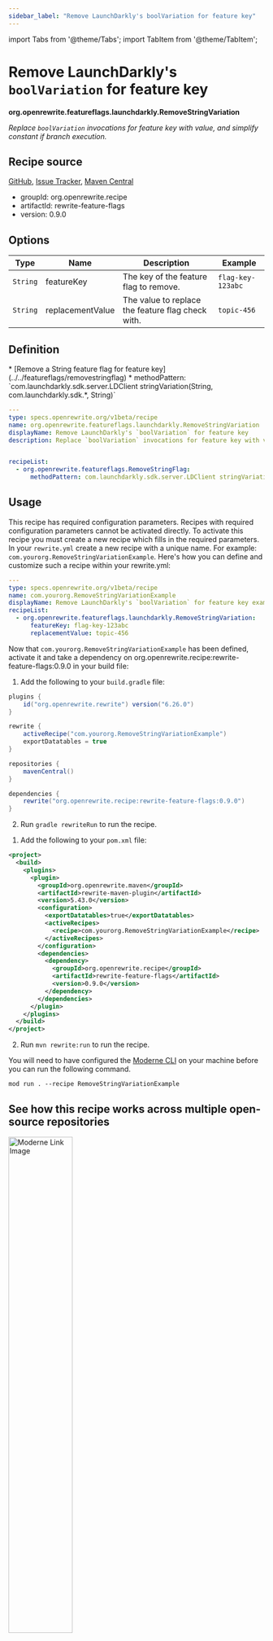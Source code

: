 ```yaml
---
sidebar_label: "Remove LaunchDarkly's boolVariation for feature key"
---
```


import Tabs from '@theme/Tabs';
import TabItem from '@theme/TabItem';

# Remove LaunchDarkly's `boolVariation` for feature key

**org.openrewrite.featureflags.launchdarkly.RemoveStringVariation**

_Replace `boolVariation` invocations for feature key with value, and simplify constant if branch execution._

## Recipe source

[GitHub](https://github.com/openrewrite/rewrite-feature-flags/blob/main/src/main/java/org/openrewrite/featureflags/launchdarkly/RemoveStringVariation.java), [Issue Tracker](https://github.com/openrewrite/rewrite-feature-flags/issues), [Maven Central](https://central.sonatype.com/artifact/org.openrewrite.recipe/rewrite-feature-flags/0.9.0/jar)

* groupId: org.openrewrite.recipe
* artifactId: rewrite-feature-flags
* version: 0.9.0

## Options

| Type | Name | Description | Example |
| -- | -- | -- | -- |
| `String` | featureKey | The key of the feature flag to remove. | `flag-key-123abc` |
| `String` | replacementValue | The value to replace the feature flag check with. | `topic-456` |


## Definition

<Tabs groupId="recipeType">
<TabItem value="recipe-list" label="Recipe List" >
* [Remove a String feature flag for feature key](../../featureflags/removestringflag)
  * methodPattern: `com.launchdarkly.sdk.server.LDClient stringVariation(String, com.launchdarkly.sdk.*, String)`

</TabItem>

<TabItem value="yaml-recipe-list" label="Yaml Recipe List">

```yaml
---
type: specs.openrewrite.org/v1beta/recipe
name: org.openrewrite.featureflags.launchdarkly.RemoveStringVariation
displayName: Remove LaunchDarkly's `boolVariation` for feature key
description: Replace `boolVariation` invocations for feature key with value, and simplify constant if branch execution.


recipeList:
  - org.openrewrite.featureflags.RemoveStringFlag:
      methodPattern: com.launchdarkly.sdk.server.LDClient stringVariation(String, com.launchdarkly.sdk.*, String)

```
</TabItem>
</Tabs>

## Usage

This recipe has required configuration parameters. Recipes with required configuration parameters cannot be activated directly. To activate this recipe you must create a new recipe which fills in the required parameters. In your `rewrite.yml` create a new recipe with a unique name. For example: `com.yourorg.RemoveStringVariationExample`.
Here's how you can define and customize such a recipe within your rewrite.yml:
```yaml title="rewrite.yml"
---
type: specs.openrewrite.org/v1beta/recipe
name: com.yourorg.RemoveStringVariationExample
displayName: Remove LaunchDarkly's `boolVariation` for feature key example
recipeList:
  - org.openrewrite.featureflags.launchdarkly.RemoveStringVariation:
      featureKey: flag-key-123abc
      replacementValue: topic-456
```

Now that `com.yourorg.RemoveStringVariationExample` has been defined, activate it and take a dependency on org.openrewrite.recipe:rewrite-feature-flags:0.9.0 in your build file:
<Tabs groupId="projectType">
<TabItem value="gradle" label="Gradle">

1. Add the following to your `build.gradle` file:

```groovy title="build.gradle"
plugins {
    id("org.openrewrite.rewrite") version("6.26.0")
}

rewrite {
    activeRecipe("com.yourorg.RemoveStringVariationExample")
    exportDatatables = true
}

repositories {
    mavenCentral()
}

dependencies {
    rewrite("org.openrewrite.recipe:rewrite-feature-flags:0.9.0")
}
```
2. Run `gradle rewriteRun` to run the recipe.
</TabItem>
<TabItem value="maven" label="Maven">

1. Add the following to your `pom.xml` file:

```xml title="pom.xml"
<project>
  <build>
    <plugins>
      <plugin>
        <groupId>org.openrewrite.maven</groupId>
        <artifactId>rewrite-maven-plugin</artifactId>
        <version>5.43.0</version>
        <configuration>
          <exportDatatables>true</exportDatatables>
          <activeRecipes>
            <recipe>com.yourorg.RemoveStringVariationExample</recipe>
          </activeRecipes>
        </configuration>
        <dependencies>
          <dependency>
            <groupId>org.openrewrite.recipe</groupId>
            <artifactId>rewrite-feature-flags</artifactId>
            <version>0.9.0</version>
          </dependency>
        </dependencies>
      </plugin>
    </plugins>
  </build>
</project>
```
2. Run `mvn rewrite:run` to run the recipe.
</TabItem>
<TabItem value="moderne-cli" label="Moderne CLI">

You will need to have configured the [Moderne CLI](https://docs.moderne.io/moderne-cli/cli-intro) on your machine before you can run the following command.

```shell title="shell"
mod run . --recipe RemoveStringVariationExample
```
</TabItem>
</Tabs>

## See how this recipe works across multiple open-source repositories

<a href="https://app.moderne.io/recipes/org.openrewrite.featureflags.launchdarkly.RemoveStringVariation">
    <img
    src={require("/static/img/ModerneRecipeButton.png").default}
    alt="Moderne Link Image"
    width="50%"
    />
</a>

The community edition of the Moderne platform enables you to easily run recipes across thousands of open-source repositories.

Please [contact Moderne](https://moderne.io/product) for more information about safely running the recipes on your own codebase in a private SaaS.
## Data Tables

### Source files that had results
**org.openrewrite.table.SourcesFileResults**

_Source files that were modified by the recipe run._

| Column Name | Description |
| ----------- | ----------- |
| Source path before the run | The source path of the file before the run. `null` when a source file was created during the run. |
| Source path after the run | A recipe may modify the source path. This is the path after the run. `null` when a source file was deleted during the run. |
| Parent of the recipe that made changes | In a hierarchical recipe, the parent of the recipe that made a change. Empty if this is the root of a hierarchy or if the recipe is not hierarchical at all. |
| Recipe that made changes | The specific recipe that made a change. |
| Estimated time saving | An estimated effort that a developer to fix manually instead of using this recipe, in unit of seconds. |
| Cycle | The recipe cycle in which the change was made. |

### Source files that errored on a recipe
**org.openrewrite.table.SourcesFileErrors**

_The details of all errors produced by a recipe run._

| Column Name | Description |
| ----------- | ----------- |
| Source path | The file that failed to parse. |
| Recipe that made changes | The specific recipe that made a change. |
| Stack trace | The stack trace of the failure. |

### Recipe performance
**org.openrewrite.table.RecipeRunStats**

_Statistics used in analyzing the performance of recipes._

| Column Name | Description |
| ----------- | ----------- |
| The recipe | The recipe whose stats are being measured both individually and cumulatively. |
| Source file count | The number of source files the recipe ran over. |
| Source file changed count | The number of source files which were changed in the recipe run. Includes files created, deleted, and edited. |
| Cumulative scanning time | The total time spent across the scanning phase of this recipe. |
| 99th percentile scanning time | 99 out of 100 scans completed in this amount of time. |
| Max scanning time | The max time scanning any one source file. |
| Cumulative edit time | The total time spent across the editing phase of this recipe. |
| 99th percentile edit time | 99 out of 100 edits completed in this amount of time. |
| Max edit time | The max time editing any one source file. |


## Contributors
[Tim te Beek](mailto:tim@moderne.io)
